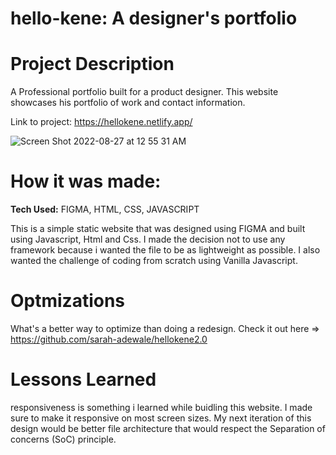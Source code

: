 # hello-kene: A designer's portfolio
# Project Description
A Professional portfolio built for a product designer. This website showcases his portfolio of work and contact information. 

Link to project: https://hellokene.netlify.app/

![Screen Shot 2022-08-27 at 12 55 31 AM](https://user-images.githubusercontent.com/49436342/187005221-332ebc20-fe48-4464-be18-cfbceda4c818.png)


# How it was made: 
**Tech Used:** FIGMA, HTML, CSS, JAVASCRIPT

This is a simple static website that was designed using FIGMA and built using Javascript, Html and Css. I made the decision not to use any framework because i wanted the file to be as lightweight as possible. I also wanted the challenge of coding from scratch using Vanilla Javascript. 

# Optmizations
What's a better way to optimize than doing a redesign. Check it out here => https://github.com/sarah-adewale/hellokene2.0

# Lessons Learned
responsiveness is something i learned while buidling this website. I made sure to make it responsive on most screen sizes. My next iteration of this design would be better file architecture that would respect the Separation of concerns (SoC) principle. 
